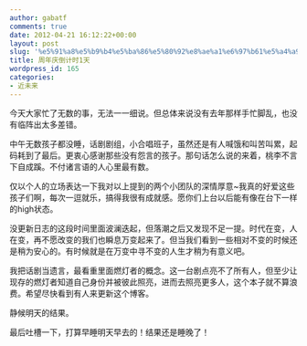 ```yaml
---
author: gabatf
comments: true
date: 2012-04-21 16:12:22+00:00
layout: post
slug: '%e5%91%a8%e5%b9%b4%e5%ba%86%e5%80%92%e8%ae%a1%e6%97%b61%e5%a4%a9'
title: 周年庆倒计时1天
wordpress_id: 165
categories:
- 近未来
---
```


今天大家忙了无数的事，无法一一细说。但总体来说没有去年那样手忙脚乱，也没有临阵出太多差错。




中午无数孩子都没睡，话剧剧组，小合唱班子，虽然还是有人喊饿和叫苦叫累，起码耗到了最后。更衷心感谢那些没有怨言的孩子。那句话怎么说的来着，桃李不言下自成蹊。不付诸言语的人心里最有数。




仅以个人的立场表达一下我对以上提到的两个小团队的深情厚意~我真的好爱这些孩子们啊，每次一逗就乐，搞得我很有成就感。愿你们上台以后能有像在台下一样的high状态。




没更新日志的这段时间里面波澜迭起，但落潮之后又发现不足一提。时代在变，人在变，再不愿改变的我们也瞬息万变起来了。但当我们看到一些相对不变的时候还是稍为安心的。有时候就是在万变中寻不变的人生才稍为有意义吧。




我把话剧当遗言，最看重里面燃灯者的概念。这一台剧点亮不了所有人，但至少让现存的燃灯者知道自己身份并被彼此照亮，进而去照亮更多人，这个本子就不算浪费。希望尽快看到有人来更新这个博客。




静候明天的结果。




最后吐槽一下，打算早睡明天早去的！结果还是睡晚了！
